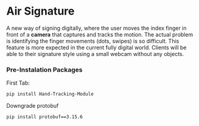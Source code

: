 # Air Signature

A new way of signing digitally, where the user moves the index finger in front of a **camera** that captures and tracks the motion. The actual problem is identifying the finger movements (dots, swipes) is so difficult. This feature is more expected in the current fully digital world. Clients will be able to their signature style using a small webcam without any objects.

### Pre-Instalation Packages
First Tab:

```sh
pip install Hand-Tracking-Module
```
Downgrade protobuf
```sh
pip install protobuf==3.15.6
```